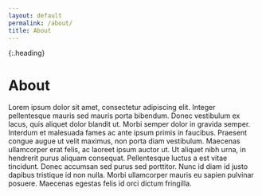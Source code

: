 ```yaml
---
layout: default
permalink: /about/
title: About
---
```


{:.heading}
# About

Lorem ipsum dolor sit amet, consectetur adipiscing elit. Integer pellentesque mauris sed mauris porta bibendum. Donec vestibulum ex lacus, quis aliquet dolor blandit ut. Morbi semper dolor in gravida semper. Interdum et malesuada fames ac ante ipsum primis in faucibus. Praesent congue augue ut velit maximus, non porta diam vestibulum. Maecenas ullamcorper erat felis, ac laoreet ipsum auctor ut. Ut aliquet nibh urna, in hendrerit purus aliquam consequat. Pellentesque luctus a est vitae tincidunt. Donec accumsan sed purus sed porttitor. Nunc id diam id justo dapibus tristique id non nulla. Morbi ullamcorper mauris eu sapien pulvinar posuere. Maecenas egestas felis id orci dictum fringilla.
